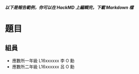 ##### 以下是報告範例，你可以在 HackMD 上編輯完，下載 Markdown 檔
# 題目
## 組員
* 應數所一年級 L16xxxxxx 李 O 勳
* 應數所二年級 L16xxxxxx 呂 O 勳

## 
